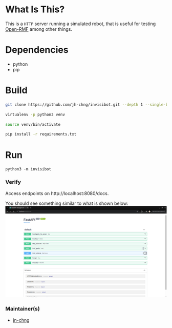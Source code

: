 # **What Is This?**

This is a `HTTP` server running a simulated robot, that is useful for testing [Open-RMF](https://www.open-rmf.org/) among other things.

# **Dependencies**
- python
- pip

# **Build**

```bash
git clone https://github.com/jh-chng/invisibot.git --depth 1 --single-branch --branch main && cd invisibot
```

```bash
virtualenv -p python3 venv
```

```bash
source venv/bin/activate
```

```bash
pip install -r requirements.txt
```

# **Run**

```
python3 -m invisibot
```

### **Verify**

Access endpoints on http://localhost:8080/docs.

You should see something similar to what is shown below:
![](img/swagger_ui.png)

### **Maintainer(s)**

- [jn-chng](https://github.com/jh-chng)